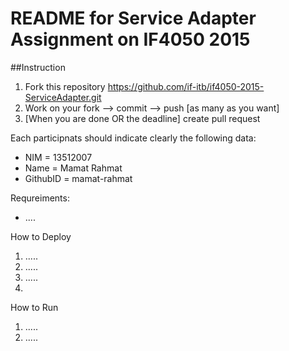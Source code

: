 # README for Service Adapter Assignment on IF4050 2015

##Instruction
1. Fork this repository https://github.com/if-itb/if4050-2015-ServiceAdapter.git
2. Work on your fork --> commit --> push [as many as you want]
3. [When you are done OR the deadline] create pull request  

Each participnats should indicate clearly the following data:
 * NIM      = 13512007
 * Name     = Mamat Rahmat
 * GithubID = mamat-rahmat

Requreiments:
 * ....

How to Deploy
 1. .....
 2. .....
 3. .....
 4. 
 
How to Run
 1. .....
 2. .....
 
